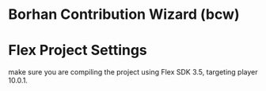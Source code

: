 # Borhan Contribution Wizard (bcw)



# Flex Project Settings
make sure you are compiling the project using Flex SDK 3.5, targeting player 10.0.1.
